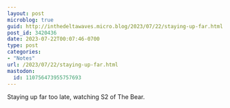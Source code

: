 ```yaml
---
layout: post
microblog: true
guid: http://inthedeltawaves.micro.blog/2023/07/22/staying-up-far.html
post_id: 3420436
date: 2023-07-22T00:07:46-0700
type: post
categories:
- "Notes"
url: /2023/07/22/staying-up-far.html
mastodon:
  id: 110756473955757693
---
```

Staying up far too late, watching S2 of The Bear. 
